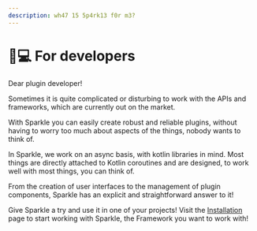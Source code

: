 ```yaml
---
description: wh47 15 5p4rk13 f0r m3?
---
```


# 👨💻 For developers

Dear plugin developer!

Sometimes it is quite complicated or disturbing to work with the APIs and frameworks, which are currently out on the market.

With Sparkle you can easily create robust and reliable plugins, without having to worry too much about aspects of the things, nobody wants to think of.

In Sparkle, we work on an async basis, with kotlin libraries in mind. Most things are directly attached to Kotlin coroutines and are designed, to work well with most things, you can think of.

From the creation of user interfaces to the management of plugin components, Sparkle has an explicit and straightforward answer to it!

Give Sparkle a try and use it in one of your projects! Visit the [Installation](../installation.md#install-it-in-your-project) page to start working with Sparkle, the Framework you want to work with!
